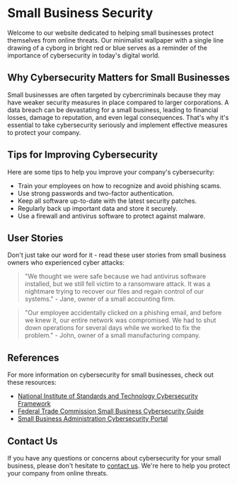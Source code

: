 <!--font:Creepster-->

# Small Business Security

Welcome to our website dedicated to helping small businesses protect themselves from online threats. Our minimalist wallpaper with a single line drawing of a cyborg in bright red or blue serves as a reminder of the importance of cybersecurity in today's digital world.

## Why Cybersecurity Matters for Small Businesses

Small businesses are often targeted by cybercriminals because they may have weaker security measures in place compared to larger corporations. A data breach can be devastating for a small business, leading to financial losses, damage to reputation, and even legal consequences. That's why it's essential to take cybersecurity seriously and implement effective measures to protect your company.

## Tips for Improving Cybersecurity

Here are some tips to help you improve your company's cybersecurity:

- Train your employees on how to recognize and avoid phishing scams.
- Use strong passwords and two-factor authentication.
- Keep all software up-to-date with the latest security patches.
- Regularly back up important data and store it securely.
- Use a firewall and antivirus software to protect against malware.

## User Stories

Don't just take our word for it - read these user stories from small business owners who experienced cyber attacks:

> "We thought we were safe because we had antivirus software installed, but we still fell victim to a ransomware attack. It was a nightmare trying to recover our files and regain control of our systems." - Jane, owner of a small accounting firm.

> "Our employee accidentally clicked on a phishing email, and before we knew it, our entire network was compromised. We had to shut down operations for several days while we worked to fix the problem." - John, owner of a small manufacturing company.

## References

For more information on cybersecurity for small businesses, check out these resources:

- [National Institute of Standards and Technology Cybersecurity Framework](#)
- [Federal Trade Commission Small Business Cybersecurity Guide](#)
- [Small Business Administration Cybersecurity Portal](#)

## Contact Us

If you have any questions or concerns about cybersecurity for your small business, please don't hesitate to [contact us](#). We're here to help you protect your company from online threats.

<!--

Write me content for website with wallpaper which alt text is:

"A minimalist wallpaper with a single line drawing of a cyborg, in a striking color such as bright red or blue."

The name/title of the page should not be 1:1 copy of the alt text but rather a real content of the website which is using this wallpaper.

- Use markdown format 
- Start with heading
- Heading should be short and concise
- The content should look like a real website 
- The website should not be about the wallpaper, wallpaper is just a related background
- Heading should be contain work "wallpaper" or "background"
- Include real sections like references, contact, user stories, etc. use things relevant to the page purpose.
- Feel free to use structure like headings, bullets, numbering, blockquotes, paragraphs, horizontal lines, etc.
- You can use formatting like bold or _italic_
- You can include UTF-8 emojis
- Links should be only #hash anchors (and you can refer to the document itself)
- Do not include images


---


# Cybersecurity for Small Businesses: Protect Your Company from Online Threats

Welcome to our website dedicated to helping small businesses protect themselves from online threats. Our minimalist wallpaper with a single line drawing of a cyborg in bright red or blue serves as a reminder of the importance of cybersecurity in today's digital world.

## Why Cybersecurity Matters for Small Businesses

Small businesses are often targeted by cybercriminals because they may have weaker security measures in place compared to larger corporations. A data breach can be devastating for a small business, leading to financial losses, damage to reputation, and even legal consequences. That's why it's essential to take cybersecurity seriously and implement effective measures to protect your company.

## Tips for Improving Cybersecurity

Here are some tips to help you improve your company's cybersecurity:

- Train your employees on how to recognize and avoid phishing scams.
- Use strong passwords and two-factor authentication.
- Keep all software up-to-date with the latest security patches.
- Regularly back up important data and store it securely.
- Use a firewall and antivirus software to protect against malware.

## User Stories

Don't just take our word for it - read these user stories from small business owners who experienced cyber attacks:

> "We thought we were safe because we had antivirus software installed, but we still fell victim to a ransomware attack. It was a nightmare trying to recover our files and regain control of our systems." - Jane, owner of a small accounting firm.

> "Our employee accidentally clicked on a phishing email, and before we knew it, our entire network was compromised. We had to shut down operations for several days while we worked to fix the problem." - John, owner of a small manufacturing company.

## References

For more information on cybersecurity for small businesses, check out these resources:

- [National Institute of Standards and Technology Cybersecurity Framework](#)
- [Federal Trade Commission Small Business Cybersecurity Guide](#)
- [Small Business Administration Cybersecurity Portal](#)

## Contact Us

If you have any questions or concerns about cybersecurity for your small business, please don't hesitate to [contact us](#). We're here to help you protect your company from online threats.

-->
